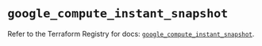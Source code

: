 # `google_compute_instant_snapshot`

Refer to the Terraform Registry for docs: [`google_compute_instant_snapshot`](https://registry.terraform.io/providers/hashicorp/google/6.36.1/docs/resources/compute_instant_snapshot).
